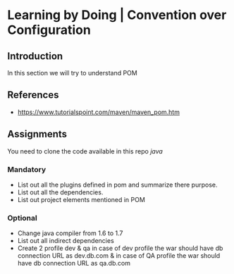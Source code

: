 # Learning by Doing | Convention over Configuration

## Introduction
In this section we will try to understand POM

## References
* https://www.tutorialspoint.com/maven/maven_pom.htm

## Assignments
You need to clone the code available in this repo *java*
### Mandatory
* List out all the plugins defined in pom and summarize there purpose.
* List out all the dependencies.
* List out project elements mentioned in POM

### Optional
* Change java compiler from 1.6 to 1.7
* List out all indirect dependencies
* Create 2 profile dev & qa in case of dev profile the war should have db connection URL as dev.db.com & in case of QA profile the war should have db connection URL as qa.db.com
  